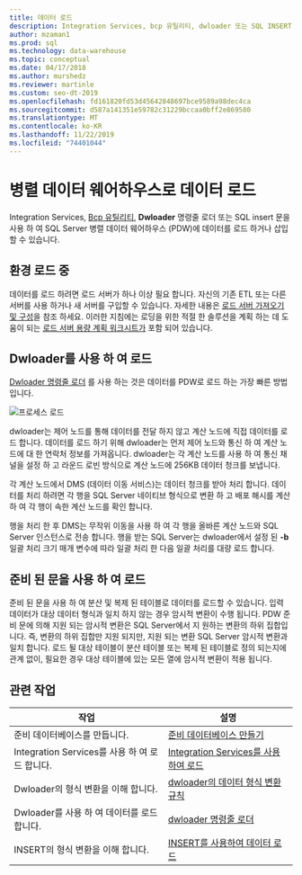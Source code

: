 ```yaml
---
title: 데이터 로드
description: Integration Services, bcp 유틸리티, dwloader 또는 SQL INSERT 문을 사용 하 여 SQL Server 병렬 데이터 웨어하우스 (PDW)에 데이터를 로드 하거나 삽입할 수 있습니다.
author: mzaman1
ms.prod: sql
ms.technology: data-warehouse
ms.topic: conceptual
ms.date: 04/17/2018
ms.author: murshedz
ms.reviewer: martinle
ms.custom: seo-dt-2019
ms.openlocfilehash: fd161820fd53d45642848697bce9589a98dec4ca
ms.sourcegitcommit: d587a141351e59782c31229bccaa0bff2e869580
ms.translationtype: MT
ms.contentlocale: ko-KR
ms.lasthandoff: 11/22/2019
ms.locfileid: "74401044"
---
```

# <a name="loading-data-into-parallel-data-warehouse"></a>병렬 데이터 웨어하우스로 데이터 로드
Integration Services, [Bcp 유틸리티](../tools/bcp-utility.md), **Dwloader** 명령줄 로더 또는 SQL insert 문을 사용 하 여 SQL Server 병렬 데이터 웨어하우스 (PDW)에 데이터를 로드 하거나 삽입할 수 있습니다.  

## <a name="loading-environment"></a>환경 로드 중  
데이터를 로드 하려면 로드 서버가 하나 이상 필요 합니다. 자신의 기존 ETL 또는 다른 서버를 사용 하거나 새 서버를 구입할 수 있습니다. 자세한 내용은 [로드 서버 가져오기 및 구성](acquire-and-configure-loading-server.md)을 참조 하세요. 이러한 지침에는 로딩을 위한 적절 한 솔루션을 계획 하는 데 도움이 되는 [로드 서버 용량 계획 워크시트가](loading-server-capacity-planning-worksheet.md) 포함 되어 있습니다.  
  
## <a name="load-with-dwloader"></a>Dwloader를 사용 하 여 로드  
[Dwloader 명령줄 로더](dwloader.md) 를 사용 하는 것은 데이터를 PDW로 로드 하는 가장 빠른 방법입니다.  
  
![프로세스 로드](media/loading-process.png "프로세스 로드")  
  
dwloader는 제어 노드를 통해 데이터를 전달 하지 않고 계산 노드에 직접 데이터를 로드 합니다. 데이터를 로드 하기 위해 dwloader는 먼저 제어 노드와 통신 하 여 계산 노드에 대 한 연락처 정보를 가져옵니다. dwloader는 각 계산 노드를 사용 하 여 통신 채널을 설정 하 고 라운드 로빈 방식으로 계산 노드에 256KB 데이터 청크를 보냅니다.  
  
각 계산 노드에서 DMS (데이터 이동 서비스)는 데이터 청크를 받아 처리 합니다. 데이터를 처리 하려면 각 행을 SQL Server 네이티브 형식으로 변환 하 고 배포 해시를 계산 하 여 각 행이 속한 계산 노드를 확인 합니다.  
  
행을 처리 한 후 DMS는 무작위 이동을 사용 하 여 각 행을 올바른 계산 노드와 SQL Server 인스턴스로 전송 합니다. 행을 받는 SQL Server는 dwloader에서 설정 된 **-b** 일괄 처리 크기 매개 변수에 따라 일괄 처리 한 다음 일괄 처리를 대량 로드 합니다.  

## <a name="load-with-prepared-statements"></a>준비 된 문을 사용 하 여 로드

준비 된 문을 사용 하 여 분산 및 복제 된 테이블로 데이터를 로드할 수 있습니다. 입력 데이터가 대상 데이터 형식과 일치 하지 않는 경우 암시적 변환이 수행 됩니다. PDW 준비 문에 의해 지원 되는 암시적 변환은 SQL Server에서 지 원하는 변환의 하위 집합입니다. 즉, 변환의 하위 집합만 지원 되지만, 지원 되는 변환 SQL Server 암시적 변환과 일치 합니다. 로드 될 대상 테이블이 분산 테이블 또는 복제 된 테이블로 정의 되는지에 관계 없이, 필요한 경우 대상 테이블에 있는 모든 열에 암시적 변환이 적용 됩니다. 

<!-- MISSING LINK
For more information, see [Prepared statements](prepared-statements.md).
-->
  
## <a name="related-tasks"></a>관련 작업  
  
|작업|설명|  
|--------|---------------|  
|준비 데이터베이스를 만듭니다.|[준비 데이터베이스 만들기](staging-database.md)|  
|Integration Services를 사용 하 여 로드 합니다.|[Integration Services를 사용하여 로드](load-with-ssis.md)|  
|Dwloader의 형식 변환을 이해 합니다.|[dwloader의 데이터 형식 변환 규칙](dwloader-data-type-conversion-rules.md)|  
|Dwloader를 사용 하 여 데이터를 로드 합니다.|[dwloader 명령줄 로더](dwloader.md)|  
|INSERT의 형식 변환을 이해 합니다.|[INSERT를 사용하여 데이터 로드](load-with-insert.md)|  
 
<!-- MISSING LINKS
## See Also  
[Grant permissions to load data](grant-permissions-to-load-data.md)  
[Common metadata query examles](metadata-query-examples.md)  
  
-->
